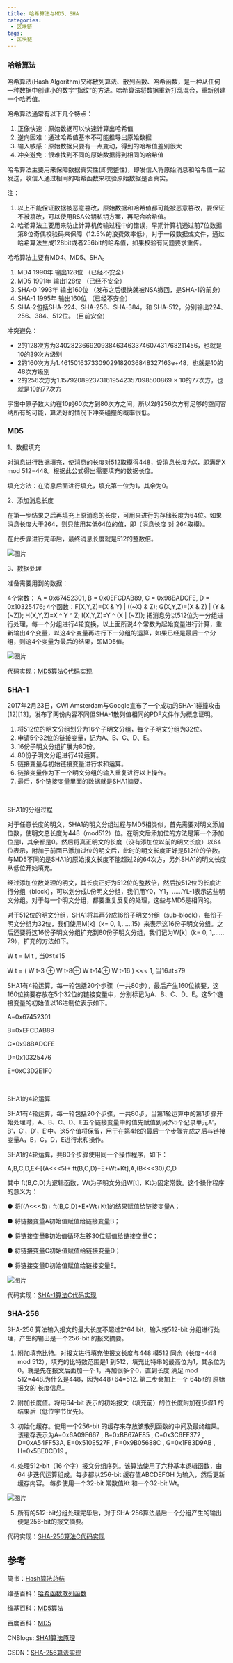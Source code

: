 ```yaml
---
title: 哈希算法与MD5、SHA
categories:
 - 区块链
tags:
 - 区块链
---
```



### 哈希算法

哈希算法(Hash Algorithm)又称散列算法、散列函数、哈希函数，是一种从任何一种数据中创建小的数字“指纹”的方法。哈希算法将数据重新打乱混合，重新创建一个哈希值。

哈希算法通常有以下几个特点：

1. 正像快速：原始数据可以快速计算出哈希值
2. 逆向困难：通过哈希值基本不可能推导出原始数据
3. 输入敏感：原始数据只要有一点变动，得到的哈希值差别很大
4. 冲突避免：很难找到不同的原始数据得到相同的哈希值

哈希算法主要用来保障数据真实性(即完整性)，即发信人将原始消息和哈希值一起发送，收信人通过相同的哈希函数来校验原始数据是否真实。


注：

1. 以上不能保证数据被恶意篡改，原始数据和哈希值都可能被恶意篡改，要保证不被篡改，可以使用RSA公钥私钥方案，再配合哈希值。
2. 哈希算法主要用来防止计算机传输过程中的错误，早期计算机通过前7位数据第8位奇偶校验码来保障（12.5%的浪费效率低），对于一段数据或文件，通过哈希算法生成128bit或者256bit的哈希值，如果校验有问题要求重传。


哈希算法主要有MD4、MD5、SHA。

1. MD4 1990年 输出128位 （已经不安全）
2. MD5 1991年 输出128位 （已经不安全）
3. SHA-0 1993年 输出160位 （发布之后很快就被NSA撤回，是SHA-1的前身）
3. SHA-1 1995年 输出160位 （已经不安全）
4. SHA-2包括SHA-224、SHA-256、SHA-384，和 SHA-512，分别输出224、256、384、512位。 (目前安全)


冲突避免：

- 2的128次方为340282366920938463463374607431768211456，也就是10的39次方级别
- 2的160次方为1.4615016373309029182036848327163e+48，也就是10的48次方级别
- 2的256次方为1.1579208923731619542357098500869 × 10的77次方，也就是10的77次方

宇宙中原子数大约在10的60次方到80次方之间，所以2的256次方有足够的空间容纳所有的可能，算法好的情况下冲突碰撞的概率很低。


### MD5
1、数据填充

对消息进行数据填充，使消息的长度对512取模得448，设消息长度为X，即满足X mod 512=448。根据此公式得出需要填充的数据长度。

填充方法：在消息后面进行填充，填充第一位为1，其余为0。

2、添加消息长度

在第一步结果之后再填充上原消息的长度，可用来进行的存储长度为64位。如果消息长度大于264，则只使用其低64位的值，即（消息长度 对 264取模）。

在此步骤进行完毕后，最终消息长度就是512的整数倍。

![图片](https://github.com/funson86/funson86.github.io/blob/master/_posts/image/md5_1.png?raw=true)

3、数据处理

准备需要用到的数据：

4个常数： A = 0x67452301, B = 0x0EFCDAB89, C = 0x98BADCFE, D = 0x10325476;
4个函数：F(X,Y,Z)=(X & Y) | ((~X) & Z); G(X,Y,Z)=(X & Z) | (Y & (~Z));  H(X,Y,Z)=X ^ Y ^ Z; I(X,Y,Z)=Y ^ (X | (~Z));
把消息分以512位为一分组进行处理，每一个分组进行4轮变换，以上面所说4个常数为起始变量进行计算，重新输出4个变量，以这4个变量再进行下一分组的运算，如果已经是最后一个分组，则这4个变量为最后的结果，即MD5值。

![图片](https://github.com/funson86/funson86.github.io/blob/master/_posts/image/md5_2.png?raw=true)


代码实现：[MD5算法C代码实现](https://github.com/pod32g/MD5/blob/master/md5.c)


### SHA-1
2017年2月23日，CWI Amsterdam与Google宣布了一个成功的SHA-1碰撞攻击[12][13]，发布了两份内容不同但SHA-1散列值相同的PDF文件作为概念证明。

1. 将512位的明文分组划分为16个子明文分组，每个子明文分组为32位。
2. 申请5个32位的链接变量，记为A、B、C、D、E。
3. 16份子明文分组扩展为80份。
4. 80份子明文分组进行4轮运算。
5. 链接变量与初始链接变量进行求和运算。
6. 链接变量作为下一个明文分组的输入重复进行以上操作。
7. 最后，5个链接变量里面的数据就是SHA1摘要。

&nbsp;

SHA1的分组过程

对于任意长度的明文，SHA1的明文分组过程与MD5相类似，首先需要对明文添加位数，使明文总长度为448（mod512）位。在明文后添加位的方法是第一个添加位是l，其余都是0。然后将真正明文的长度（没有添加位以前的明文长度）以64位表示，附加于前面已添加过位的明文后，此时的明文长度正好是512位的倍数。与MD5不同的是SHA1的原始报文长度不能超过2的64次方，另外SHA1的明文长度从低位开始填充。

经过添加位数处理的明文，其长度正好为512位的整数倍，然后按512位的长度进行分组（block），可以划分成L份明文分组，我们用Y0，Y1，……YL-1表示这些明文分组。对于每一个明文分组，都要重复反复的处理，这些与MD5是相同的。

对于512位的明文分组，SHA1将其再分成16份子明文分组（sub-block），每份子明文分组为32位，我们使用M[k]（k= 0, 1,……15）来表示这16份子明文分组。之后还要将这16份子明文分组扩充到80份子明文分组，我们记为W[k]（k= 0, 1,……79），扩充的方法如下。

W t = M t , 当0≤t≤15

W t = ( W t-3 ⊕ W t-8⊕ W t-14⊕ W t-16 ) <<< 1, 当16≤t≤79

SHA1有4轮运算，每一轮包括20个步骤（一共80步），最后产生160位摘要，这160位摘要存放在5个32位的链接变量中，分别标记为A、B、C、D、E。这5个链接变量的初始值以16进制位表示如下。

A=0x67452301

B=0xEFCDAB89

C=0x98BADCFE

D=0x10325476

E=0xC3D2E1F0

&nbsp;

SHA1的4轮运算

SHA1有4轮运算，每一轮包括20个步骤，一共80步，当第1轮运算中的第1步骤开始处理时，A、B、C、D、E五个链接变量中的值先赋值到另外5个记录单元A′，B′，C′，D′，E′中。这5个值将保留，用于在第4轮的最后一个步骤完成之后与链接变量A，B，C，D，E进行求和操作。

SHA1的4轮运算，共80个步骤使用同一个操作程序，如下：

A,B,C,D,E←[(A<<<5)+ ft(B,C,D)+E+Wt+Kt],A,(B<<<30),C,D

其中 ft(B,C,D)为逻辑函数，Wt为子明文分组W[t]，Kt为固定常数。这个操作程序的意义为：

●  将[(A<<<5)+ ft(B,C,D)+E+Wt+Kt]的结果赋值给链接变量A；

●  将链接变量A初始值赋值给链接变量B；

●  将链接变量B初始值循环左移30位赋值给链接变量C；

●  将链接变量C初始值赋值给链接变量D；

●  将链接变量D初始值赋值给链接变量E。

![图片](https://github.com/funson86/funson86.github.io/blob/master/_posts/image/sha-1_1.jpg?raw=true)

代码实现：[SHA-1算法C代码实现](https://github.com/clibs/sha1/blob/master/sha1.c)

### SHA-256

SHA-256 算法输入报文的最大长度不超过2^64 bit，输入按512-bit 分组进行处理，产生的输出是一个256-bit 的报文摘要。

1. 附加填充比特。对报文进行填充使报文长度与448 模512 同余（长度=448 mod 512），填充的比特数范围是1 到512，填充比特串的最高位为1，其余位为0。就是先在报文后面加一个 1，再加很多个0，直到长度 满足 mod 512=448.为什么是448，因为448+64=512. 第二步会加上一个 64bit的 原始报文的 长度信息。

2. 附加长度值。将用64-bit 表示的初始报文（填充前）的位长度附加在步骤1 的结果后（低位字节优先）。

3. 初始化缓存。使用一个256-bit 的缓存来存放该散列函数的中间及最终结果。该缓存表示为A=0x6A09E667 , B=0xBB67AE85 , C=0x3C6EF372 , D=0xA54FF53A, E=0x510E527F , F=0x9B05688C , G=0x1F83D9AB , H=0x5BE0CD19 。

4. 处理512-bit（16 个字）报文分组序列。该算法使用了六种基本逻辑函数，由64 步迭代运算组成。每步都以256-bit 缓存值ABCDEFGH 为输入，然后更新缓存内容。 每步使用一个32-bit 常数值Kt 和一个32-bit Wt。 

![图片](https://github.com/funson86/funson86.github.io/blob/master/_posts/image/sha-256_1.bmp?raw=true)

5. 所有的512-bit分组处理完毕后，对于SHA-256算法最后一个分组产生的输出便是256-bit的报文摘要。

代码实现：[SHA-256算法C代码实现](https://github.com/ilvn/SHA256/blob/master/sha256.c)

## 参考
简书：[Hash算法总结](https://www.jianshu.com/p/bf1d7eee28d0)

维基百科：[哈希函数散列函数](https://zh.wikipedia.org/wiki/%E6%95%A3%E5%88%97%E5%87%BD%E6%95%B8)

维基百科：[MD5算法](https://zh.wikipedia.org/wiki/MD5)

百度百科：[MD5](https://baike.baidu.com/item/MD5)

CNBlogs: [SHA1算法原理](https://www.cnblogs.com/scu-cjx/p/6878853.html)

CSDN：[SHA-256算法实现](https://blog.csdn.net/lwanttowin/article/details/53726450)
 
